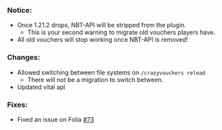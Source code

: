 ### Notice:
- Once 1.21.2 drops, NBT-API will be stripped from the plugin.
  - This is your second warning to migrate old vouchers players have.
- All old vouchers will stop working once NBT-API is removed!

### Changes:
- Allowed switching between file systems on `/crazyvouchers reload`
  - There will not be a migration to switch between.
- Updated vital api

### Fixes:
- Fixed an issue on Folia [#73](https://github.com/Crazy-Crew/CrazyVouchers/issues/73)